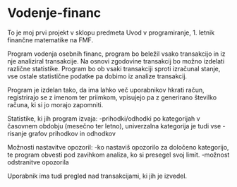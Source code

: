 # Vodenje-financ
To je moj prvi projekt v sklopu predmeta Uvod v programiranje, 1. letnik finančne matematike na FMF.

Program vodenja osebnih financ, program bo beležil vsako transakcijo in iz nje analiziral transakcije. Na osnovi zgodovine transakcij bo možno izdelati različne statistike. Program bo ob vsaki transakciji sproti izračunal stanje, vse ostale statistične podatke pa dobimo iz analize transakcij. 

Program je izdelan tako, da ima lahko več uporabnikov hkrati račun, registrirajo se z imenom ter priimkom, vpisujejo pa z generirano številko računa, ki si jo morajo zapomniti.

Statistike, ki jih program izvaja:
-prihodki/odhodki po kategorijah v časovnem obdobju (mesečno ter letno), univerzalna kategorija je tudi vse 
-risanje grafov prihodkov in odhodkov

Možnosti nastavitve opozoril:
-ko nastaviš opozorilo za določeno kategorijo, te program obvesti pod zavihkom analiza, ko si presegel svoj limit.
-možnost odstranitve opozorila

Uporabnik ima tudi pregled nad transakcijami, ki jih je izvedel.






